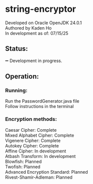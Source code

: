# string-encryptor
Developed on Oracle OpenJDK 24.0.1 \
Authored by Kaden Ho \
In development as of: 07/15/25
## Status:
➖ Development in progress.

## Operation:

### Running:
Run the PasswordGenerator.java file \
Follow instructions in the terminal

### Encryption methods:
Caesar Cipher: Complete \
Mixed Alphabet Cipher: Complete \
Vigenere Cipher: Complete \
Autokey Cipher: Complete \
Affine Cipher: In development \
Atbash Transform: In development \
Blowfish: Planned \
Twofish: Planned \
Advanced Encryption Standard: Planned \
Rivest-Shamir-Adleman: Planned 
